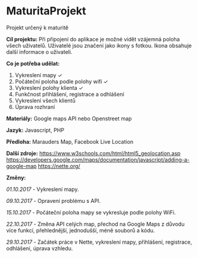 # MaturitaProjekt
Projekt určený k maturitě

<b>Cíl projektu:</b>
Při připojení do aplikace je možné vidět vzájemná poloha všech uživatelů.
Uživatelé jsou značeni jako ikony s fotkou. Ikona obsahuje další informace o uživateli.

<b>Co je potřeba udělat:</b>
1. Vykreslení mapy ✓
2. Počáteční poloha podle polohy wifi ✓
3. Vykreslení polohy klienta ✓
4. Funkčnost přihlášení, registrace a odhlášení
5. Vykreslení všech klientů
6. Úprava rozhraní

<b>Materiály:</b>
Google maps API nebo Openstreet map

<b>Jazyk:</b>
Javascript, PHP

<b>Předloha:</b>
Marauders Map, Facebook Live Location

<b>Další zdroje:</b>
https://www.w3schools.com/html/html5_geolocation.asp
https://developers.google.com/maps/documentation/javascript/adding-a-google-map
https://nette.org/

<b>Změny:</b>


<i>01.10.2017</i> - Vykreslení mapy.

<i>09.10.2017</i> - Opravení problému s API.

<i>15.10.2017</i> - Počáteční poloha mapy se vykresluje podle polohy WiFi.

<i>22.10.2017</i> - Změna API celých map, přechod na Google Maps z důvodu více funkcí, přehlednější, jednodušší, méně souborů a kódu.

<i>29.10.2017</i> - Začátek práce v Nette, vykreslení mapy, přihlášení, registrace, odhlášení, úprava vzhledu.
